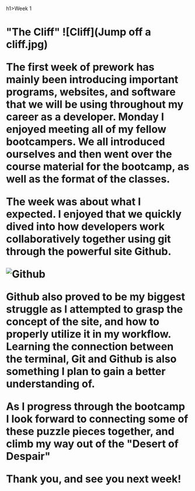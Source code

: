 h1>Week 1<h1>

"The Cliff"
![Cliff](Jump off a cliff.jpg)


The first week of prework has mainly been introducing important programs, websites, and software that we will be using throughout my career as a developer. Monday I enjoyed meeting all of my fellow bootcampers. We all introduced ourselves and then went over the course material for the bootcamp, as well as the format of the classes.

The week was about what I expected. I enjoyed that we quickly dived into how developers work collaboratively together using git through the powerful site Github.

![Github](Github.png)

Github also proved to be my biggest struggle as I attempted to grasp the concept of the site, and how to properly utilize it in my workflow. Learning the connection between the terminal, Git and Github is also something I plan to gain a better understanding of.

As I progress through the bootcamp I look forward to connecting some of these puzzle pieces together, and climb my way out of the "Desert of Despair"

Thank you, and see you next week!




